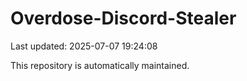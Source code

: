 # Overdose-Discord-Stealer

Last updated: 2025-07-07 19:24:08

This repository is automatically maintained.
